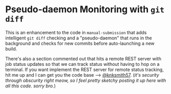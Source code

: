 Pseudo-daemon Monitoring with `git diff`
========================================

This is an enhancement to the code in `manual-submission` that adds
intelligent `git diff` checking and a "pseudo-daemon" that runs in the
background and checks for new commits before auto-launching a new build.

There's also a section commented out that hits a remote REST server with job
status updates so that we can track status without having to hop on a terminal.
If you want implement the REST server for remote status tracking, hit me up and
I can get you the code base --> [@knksmith57](https://twitter.com/knksmith57).
(*it's security through obscurity right meow, so I feel pretty sketchy posting
it up here with all this code. sorry bro.*)
